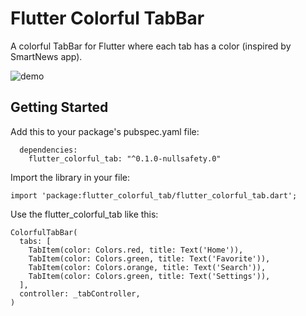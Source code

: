# Flutter Colorful TabBar

A colorful TabBar for Flutter where each tab has a color (inspired by SmartNews app).

![demo](https://raw.githubusercontent.com/datdescartes/flutter_colorful_tab/master/demo.gif)

## Getting Started

Add this to your package's pubspec.yaml file:
````
  dependencies:
    flutter_colorful_tab: "^0.1.0-nullsafety.0"
````

Import the library in your file:
````
import 'package:flutter_colorful_tab/flutter_colorful_tab.dart';
````

Use the flutter_colorful_tab like this: 
````
ColorfulTabBar(
  tabs: [
    TabItem(color: Colors.red, title: Text('Home')),
    TabItem(color: Colors.green, title: Text('Favorite')),
    TabItem(color: Colors.orange, title: Text('Search')),
    TabItem(color: Colors.green, title: Text('Settings')),
  ],
  controller: _tabController,
)
````